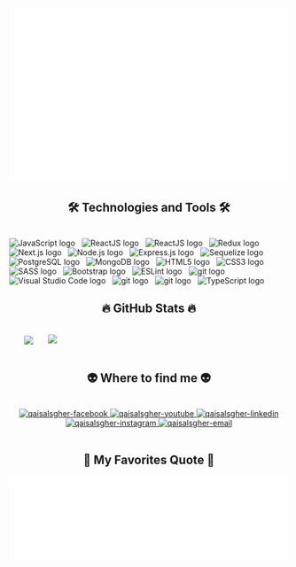 
<a href="#" target="_blank">
  <img src="svg/qais-alsgher.svg" width="1200" alt="Qais-official" />
</a>

<h2 align="center">🛠 Technologies and Tools 🛠</h2>
<br>
<!-- https://simpleicons.org/ -->
<span><img src="https://img.shields.io/badge/JavaScript-282C34?logo=javascript&logoColor=F7DF1E" alt="JavaScript logo" title="JavaScript" height="25" /></span>
&nbsp;
<span><img src="https://img.shields.io/badge/ReactJS-282C34?logo=react&logoColor=61DAFB" alt="ReactJS logo" title="ReactJS" height="25" /></span>
&nbsp;
<span><img src="https://img.shields.io/badge/React%20Native-282C34?logo=react&native&logoColor=61DAFB" alt="ReactJS logo" title="React Native" height="25" /></span>
&nbsp;
<span><img src="https://img.shields.io/badge/Redux-282C34?logo=redux&logoColor=764ABC" alt="Redux logo" title="Redux" height="25" /></span>
&nbsp;
<span><img src="https://img.shields.io/badge/NextJs-282C34?logo=Next.js&logoColor=4FC08D" alt="Next.js logo" title="Next.js" height="25" /></span>
&nbsp;
<span><img src="https://img.shields.io/badge/Node.js-282C34?logo=node.js&logoColor=00F200" alt="Node.js logo" title="Node.js" height="25" /></span>
&nbsp;
<span><img src="https://img.shields.io/badge/Express-282C34?logo=express&logoColor=FFFFFF" alt="Express.js logo" title="Express.js" height="25" /></span>
&nbsp;
<span><img src="https://img.shields.io/badge/Sequelize-282C34?logo=sequelize&logoColor=56BAEC" alt="Sequelize logo" title="Sequelize" height="25" /></span>
&nbsp;
<span><img src="https://img.shields.io/badge/PostgreSQL-282C34?logo=PostgreSQL&logoColor=FFFFFF" alt="PostgreSQL logo" title="PostgreSQL" height="25" /></span>
&nbsp;
<span><img src="https://img.shields.io/badge/MongoDB-282C34?logo=mongodb&logoColor=47A248" alt="MongoDB logo" title="MongoDB" height="25" /></span>
&nbsp;
<span><img src="https://img.shields.io/badge/HTML5-282C34?logo=html5&logoColor=E34F26" alt="HTML5 logo" title="HTML5" height="25" /></span>
&nbsp;
<span><img src="https://img.shields.io/badge/CSS3-282C34?logo=css3&logoColor=1572B6" alt="CSS3 logo" title="CSS3" height="25" /></span>
&nbsp;
<span><img src="https://img.shields.io/badge/Sass-282C34?logo=sass&logoColor=CC6699" alt="SASS logo" title="SASS" height="25" /></span>
&nbsp;
<span><img src="https://img.shields.io/badge/Bootstrap-282C34?logo=bootstrap&logoColor=7952B3" alt="Bootstrap logo" title="Bootstrap" height="25" /></span>
&nbsp;
<span><img src="https://img.shields.io/badge/ESLint-282C34?logo=eslint&logoColor=4B32C3" alt="ESLint logo" title="ESLint" height="25" /></span>
&nbsp;
<span><img src="https://img.shields.io/badge/git-282C34?logo=git&logoColor=F05032" alt="git logo" title="git" height="25" /></span>
&nbsp;
<span><img src="https://img.shields.io/badge/VS%20Code-282C34?logo=visual-studio-code&logoColor=007ACC" alt="Visual Studio Code logo" title="Visual Studio Code" height="25" /></span>
&nbsp;
<span><img src="https://img.shields.io/badge/postman-282C34?logo=postman&logoColor=F05032" alt="git logo" title="git" height="25" /></span>
&nbsp;
<span><img src="https://img.shields.io/badge/jest-282C34?logo=jest&logoColor=F05032" alt="git logo" title="git" height="25" /></span>
&nbsp;
<span><img src="https://img.shields.io/badge/TypeScript-282C34?logo=typescript&logoColor=3178C6" alt="TypeScript logo" title="TypeScript" height="25" /></span>
&nbsp;



<br>
<h2 align="center">🔥 GitHub Stats 🔥</h2>
<!-- https://github.com/anuraghazra/github-readme-stats -->
<br>
<div align=center>
  <a href="#" title="Qais Alsgher">
    <img width="315" align="center" src="https://github-readme-stats-sigma-five.vercel.app/api/top-langs/?username=qais-alsgher&hide=c%23,powershell,Mathematica,Ruby,Objective-C,Objective-C%2b%2b,Cuda&title_color=61dafb&text_color=ffffff&icon_color=61dafb&bg_color=20232a&langs_count=8&layout=compact&border_color=61dafb&hide_border=true" />
  </a>
  <a href="#" title="qais-alsgher">
    <img align="right" width="434" src="https://github-readme-stats-sigma-five.vercel.app/api?username=qais-alsgher&show_icons=true&theme=react&border_color=61dafb&hide_border=true" />
  </a>
</div>

<br>
<h2 align="center">👽 Where to find me 👽</h2>
<br>
<!-- https://icons8.com -->
<div align="center">
  <a href="https://web.facebook.com/people/Qais-Alsgher/100008614924656/" target="blank">
    <img src="https://img.icons8.com/bubbles/100/000000/facebook-new.png" alt="qaisalsgher-facebook" />
  </a>
  <a href="https://www.youtube.com" target="blank">
    <img src="https://img.icons8.com/bubbles/100/000000/youtube-squared.png" alt="qaisalsgher-youtube" />
  </a>
  <a href="https://www.linkedin.com/in/qais-alsgher-885902237/" target="blank">
    <img src="https://img.icons8.com/bubbles/100/000000/linkedin.png" alt="qaisalsgher-linkedin" />
  </a>
  <a href="https://www.instagram.com/qaisalsgher/" target="blank">
    <img src="https://img.icons8.com/bubbles/100/000000/instagram.png" alt="qaisalsgher-instagram" />
  </a>
  <a href="mailto:qaisalsgher@gmail.com" target="top">
    <img src="https://img.icons8.com/bubbles/100/000000/apple-mail.png" alt="qaisalsgher-email" />
  </a>
</div>
<br>
<h2 align="center">📑 My Favorites Quote 📑</h2>
<div align="center">
<a href="#" target="_blank" >
  <img src="svg/quotes.svg" width="846" height="150" alt="Qais Alsgher" />
</a>
</div>







